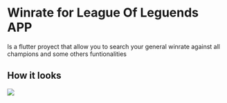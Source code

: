 # Winrate for League Of Leguends APP

Is a flutter proyect that allow you to search your general winrate against all champions and some others funtionalities

## How it looks

![](https://github.com/HernandoPinzon/lol_winrate_app/readmeassets/screenshot1.jpg)

